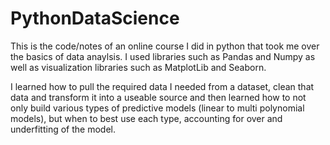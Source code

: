 # PythonDataScience
This is the code/notes of an online course I did in python that took me over the basics of data anaylsis. I used libraries such as Pandas and Numpy as well as visualization libraries such as MatplotLib and Seaborn. 

I learned how to pull the required data I needed from a dataset, clean that data and transform it into a useable source and then learned how to not only build various types of predictive models (linear to multi polynomial models), but when to best use each type, accounting for over and underfitting of the model.
